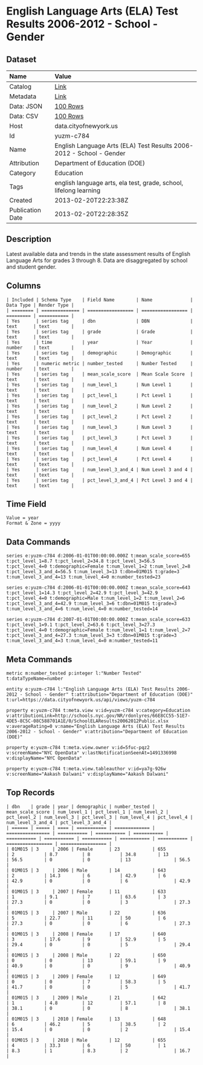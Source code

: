 # English Language Arts (ELA) Test Results 2006-2012 - School - Gender

## Dataset

| Name | Value |
| :--- | :---- |
| Catalog | [Link](https://catalog.data.gov/dataset/english-language-arts-ela-test-results-2006-2012-school-gender-db64a) |
| Metadata | [Link](https://data.cityofnewyork.us/api/views/yuzm-c784) |
| Data: JSON | [100 Rows](https://data.cityofnewyork.us/api/views/yuzm-c784/rows.json?max_rows=100) |
| Data: CSV | [100 Rows](https://data.cityofnewyork.us/api/views/yuzm-c784/rows.csv?max_rows=100) |
| Host | data.cityofnewyork.us |
| Id | yuzm-c784 |
| Name | English Language Arts (ELA) Test Results 2006-2012 - School - Gender |
| Attribution | Department of Education (DOE) |
| Category | Education |
| Tags | english language arts, ela test, grade, school, lifelong learning |
| Created | 2013-02-20T22:23:38Z |
| Publication Date | 2013-02-20T22:28:35Z |

## Description

Latest available data and trends in the state assessment results of English Language Arts for grades 3 through 8. Data are disaggregated by school and student gender.

## Columns

```ls
| Included | Schema Type    | Field Name        | Name              | Data Type | Render Type |
| ======== | ============== | ================= | ================= | ========= | =========== |
| Yes      | series tag     | dbn               | DBN               | text      | text        |
| Yes      | series tag     | grade             | Grade             | text      | text        |
| Yes      | time           | year              | Year              | number    | text        |
| Yes      | series tag     | demographic       | Demographic       | text      | text        |
| Yes      | numeric metric | number_tested     | Number Tested     | number    | text        |
| Yes      | series tag     | mean_scale_score  | Mean Scale Score  | text      | text        |
| Yes      | series tag     | num_level_1       | Num Level 1       | text      | text        |
| Yes      | series tag     | pct_level_1       | Pct Level 1       | text      | text        |
| Yes      | series tag     | num_level_2       | Num Level 2       | text      | text        |
| Yes      | series tag     | pct_level_2       | Pct Level 2       | text      | text        |
| Yes      | series tag     | num_level_3       | Num Level 3       | text      | text        |
| Yes      | series tag     | pct_level_3       | Pct Level 3       | text      | text        |
| Yes      | series tag     | num_level_4       | Num Level 4       | text      | text        |
| Yes      | series tag     | pct_level_4       | Pct Level 4       | text      | text        |
| Yes      | series tag     | num_level_3_and_4 | Num Level 3 and 4 | text      | text        |
| Yes      | series tag     | pct_level_3_and_4 | Pct Level 3 and 4 | text      | text        |
```

## Time Field

```ls
Value = year
Format & Zone = yyyy
```

## Data Commands

```ls
series e:yuzm-c784 d:2006-01-01T00:00:00.000Z t:mean_scale_score=655 t:pct_level_1=8.7 t:pct_level_2=34.8 t:pct_level_3=56.5 t:pct_level_4=0 t:demographic=Female t:num_level_1=2 t:num_level_2=8 t:pct_level_3_and_4=56.5 t:num_level_3=13 t:dbn=01M015 t:grade=3 t:num_level_3_and_4=13 t:num_level_4=0 m:number_tested=23

series e:yuzm-c784 d:2006-01-01T00:00:00.000Z t:mean_scale_score=643 t:pct_level_1=14.3 t:pct_level_2=42.9 t:pct_level_3=42.9 t:pct_level_4=0 t:demographic=Male t:num_level_1=2 t:num_level_2=6 t:pct_level_3_and_4=42.9 t:num_level_3=6 t:dbn=01M015 t:grade=3 t:num_level_3_and_4=6 t:num_level_4=0 m:number_tested=14

series e:yuzm-c784 d:2007-01-01T00:00:00.000Z t:mean_scale_score=633 t:pct_level_1=9.1 t:pct_level_2=63.6 t:pct_level_3=27.3 t:pct_level_4=0 t:demographic=Female t:num_level_1=1 t:num_level_2=7 t:pct_level_3_and_4=27.3 t:num_level_3=3 t:dbn=01M015 t:grade=3 t:num_level_3_and_4=3 t:num_level_4=0 m:number_tested=11
```

## Meta Commands

```ls
metric m:number_tested p:integer l:"Number Tested" t:dataTypeName=number

entity e:yuzm-c784 l:"English Language Arts (ELA) Test Results 2006-2012 - School - Gender" t:attribution="Department of Education (DOE)" t:url=https://data.cityofnewyork.us/api/views/yuzm-c784

property e:yuzm-c784 t:meta.view v:id=yuzm-c784 v:category=Education v:attributionLink=http://schools.nyc.gov/NR/rdonlyres/66E8CC55-51E7-4DE5-8C5C-08C588701A1E/0/SchoolELAResults20062012Public.xlsx v:averageRating=0 v:name="English Language Arts (ELA) Test Results 2006-2012 - School - Gender" v:attribution="Department of Education (DOE)"

property e:yuzm-c784 t:meta.view.owner v:id=5fuc-pqz2 v:screenName="NYC OpenData" v:lastNotificationSeenAt=1491336998 v:displayName="NYC OpenData"

property e:yuzm-c784 t:meta.view.tableauthor v:id=ya7g-926w v:screenName="Aakash Dalwani" v:displayName="Aakash Dalwani"
```

## Top Records

```ls
| dbn    | grade | year | demographic | number_tested | mean_scale_score | num_level_1 | pct_level_1 | num_level_2 | pct_level_2 | num_level_3 | pct_level_3 | num_level_4 | pct_level_4 | num_level_3_and_4 | pct_level_3_and_4 | 
| ====== | ===== | ==== | =========== | ============= | ================ | =========== | =========== | =========== | =========== | =========== | =========== | =========== | =========== | ================= | ================= | 
| 01M015 | 3     | 2006 | Female      | 23            | 655              | 2           | 8.7         | 8           | 34.8        | 13          | 56.5        | 0           | 0           | 13                | 56.5              | 
| 01M015 | 3     | 2006 | Male        | 14            | 643              | 2           | 14.3        | 6           | 42.9        | 6           | 42.9        | 0           | 0           | 6                 | 42.9              | 
| 01M015 | 3     | 2007 | Female      | 11            | 633              | 1           | 9.1         | 7           | 63.6        | 3           | 27.3        | 0           | 0           | 3                 | 27.3              | 
| 01M015 | 3     | 2007 | Male        | 22            | 636              | 5           | 22.7        | 11          | 50          | 6           | 27.3        | 0           | 0           | 6                 | 27.3              | 
| 01M015 | 3     | 2008 | Female      | 17            | 640              | 3           | 17.6        | 9           | 52.9        | 5           | 29.4        | 0           | 0           | 5                 | 29.4              | 
| 01M015 | 3     | 2008 | Male        | 22            | 650              | 0           | 0           | 13          | 59.1        | 9           | 40.9        | 0           | 0           | 9                 | 40.9              | 
| 01M015 | 3     | 2009 | Female      | 12            | 649              | 0           | 0           | 7           | 58.3        | 5           | 41.7        | 0           | 0           | 5                 | 41.7              | 
| 01M015 | 3     | 2009 | Male        | 21            | 642              | 1           | 4.8         | 12          | 57.1        | 8           | 38.1        | 0           | 0           | 8                 | 38.1              | 
| 01M015 | 3     | 2010 | Female      | 13            | 648              | 6           | 46.2        | 5           | 38.5        | 2           | 15.4        | 0           | 0           | 2                 | 15.4              | 
| 01M015 | 3     | 2010 | Male        | 12            | 655              | 4           | 33.3        | 6           | 50          | 1           | 8.3         | 1           | 8.3         | 2                 | 16.7              | 
```